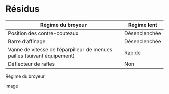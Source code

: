 # Résidus

| Régime du broyeur | Régime lent|   
|---|---|
|Position des contre-couteaux |Désenclenchée |   
| Barre d’affinage | Désenclenchée |   
| Vanne de vitesse de l’éparpilleur de menues pailles (suivant équipement)| Rapide |   
| Déflecteur de rafles | Non  |

Régime du broyeur

image
